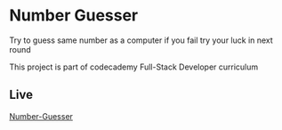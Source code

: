 # Number Guesser

Try to guess same number as a computer if you fail try your luck in next round

This project is part of codecademy Full-Stack Developer curriculum


## Live

[Number-Guesser](https://subinho.github.io/Number-Guesser/)

